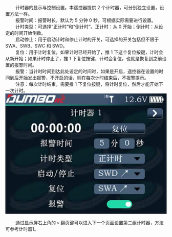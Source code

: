         计时器的显示与控制设置。本遥控器提供 2 个计时器，可分别独立设置，设置方法一样。<br/>        报警时间：报警时长，默认为 5 分钟 0 秒，可根据实际需要进行设置。<br/>        计时类型：可选择“正计时”和“倒计时”。正计时：从 0 开始；倒计时：从设定的时间开始倒数。<br/>        启动停止：用于启动计时和停止计时的开关，可选择的开关包括但不限于SWA、SWB、SWC 和 SWD。<br/>        复位：用于计时复位。如果计时已经开始了，推 1 下这个复位按键，计时会从新开始；如果计时停止了，推 1 下复位按键，计时会复位，也就是恢复到之前设置的报警时间。<br/>        报警：当计时时间到达此处设定的时间时，如果是开启，遥控器在设置的时间到后开始发出报警，不开启的话，则在每次计时结束后，不报警提示。<br/>        注意：每次计时结束，需要推 1 下复位按键，将计时复位，然后才能开始下一次计时。
        ![](../pic/281.webp)

        通过显示屏右上角的 `>` 翻页键可以进入下一个页面设置第二组计时器，方法可参考计时器1。
